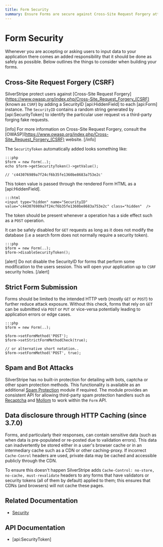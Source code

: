 ```yaml
---
title: Form Security
summary: Ensure Forms are secure against Cross-Site Request Forgery attacks, bots and other malicious intent.
---
```

# Form Security

Whenever you are accepting or asking users to input data to your application there comes an added responsibility that it
should be done as safely as possible. Below outlines the things to consider when building your forms.

## Cross-Site Request Forgery (CSRF)

SilverStripe protect users against [Cross-Site Request Forgery](https://www.owasp.org/index.php/Cross-Site_Request_Forgery_(CSRF) 
(known as `CSRF`) by adding a SecurityID [api:HiddenField] to each [api:Form] instance. The `SecurityID` contains a 
random string generated by [api:SecurityToken] to identify the particular user request vs a third-party forging fake 
requests.

[info]
For more information on Cross-Site Request Forgery, consult the [OWASP](https://www.owasp.org/index.php/Cross-Site_Request_Forgery_(CSRF) 
website.
[/info]

The `SecurityToken` automatically added looks something like:

	:::php
	$form = new Form(..);
	echo $form->getSecurityToken()->getValue();

	// 'c443076989a7f24cf6b35fe1360be8683a753e2c'

This token value is passed through the rendered Form HTML as a [api:HiddenField].
	
	:::html
	<input type="hidden" name="SecurityID" value="c443076989a7f24cf6b35fe1360be8683a753e2c" class="hidden"  />

The token should be present whenever a operation has a side effect such as a `POST` operation.

It can be safely disabled for `GET` requests as long as it does not modify the database (i.e a search form does not 
normally require a security token).

	:::php
	$form = new Form(..);
	$form->disableSecurityToken();

[alert]
Do not disable the SecurityID for forms that perform some modification to the users session. This will open your 
application up to `CSRF` security holes.
[/alert]

## Strict Form Submission

Forms should be limited to the intended HTTP verb (mostly `GET` or `POST`) to further reduce attack exposure. Without 
this check, forms that rely on `GET` can be submitted via `POST` or `PUT` or vice-versa potentially leading to 
application errors or edge cases.

	:::php
	$form = new Form(..);

	$form->setFormMethod('POST');
	$form->setStrictFormMethodCheck(true);

	// or alternative short notation..
	$form->setFormMethod('POST', true);

## Spam and Bot Attacks

SilverStripe has no built-in protection for detailing with bots, captcha or other spam protection methods. This 
functionality is available as an additional [Spam Protection](https://github.com/silverstripe/silverstripe-spamprotection) 
module if required. The module provides an consistent API for allowing third-party spam protection handlers such as 
[Recaptcha](http://www.google.com/recaptcha/intro/) and [Mollom](https://mollom.com/) to work within the `Form` API.

## Data disclosure through HTTP Caching (since 3.7.0)

Forms, and particularly their responses, can contain sensitive data (such as when data is pre-populated or re-posted due
to validation errors). This data can inadvertently be stored either in a user's browser cache or in an intermediary
cache such as a CDN or other caching-proxy. If incorrect `Cache-Conrol` headers are used, private data may be cached and
accessible publicly through the CDN.

To ensure this doesn't happen SilverStripe adds `Cache-Control: no-store, no-cache, must-revalidate` headers to any 
forms that have validators or security tokens (all of them by default) applied to them; this ensures that CDNs
(and browsers) will not cache these pages.

## Related Documentation

* [Security](../security)

## API Documentation

* [api:SecurityToken]
